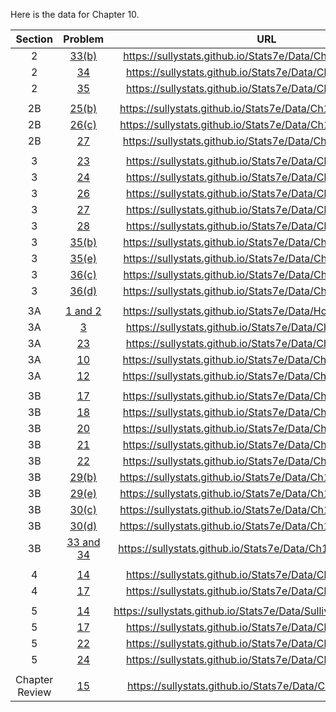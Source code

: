 Here is the data for Chapter 10.

|Section|Problem|URL|
|:---:|:---:|:---:|
|2|[33(b)](https://sullystats.github.io/Stats7e/Data/Ch10/10_2_33b.csv)|<a>https://sullystats.github.io/Stats7e/Data/Ch10/10_2_33b.csv</a><br/>|
|2|[34](https://sullystats.github.io/Stats7e/Data/Ch10/10_2_34.csv)|<a>https://sullystats.github.io/Stats7e/Data/Ch10/10_2_34.csv</a><br/>|
|2|[35](https://sullystats.github.io/Stats7e/Data/Ch10/10_2_35.csv)|<a>https://sullystats.github.io/Stats7e/Data/Ch10/10_2_35.csv</a><br/>|
| | |
|2B|[25(b)](https://sullystats.github.io/Stats7e/Data/Ch10/10_2B_25b.csv)|<a>https://sullystats.github.io/Stats7e/Data/Ch10/10_2B_25b.csv</a><br/>|
|2B|[26(c)](https://sullystats.github.io/Stats7e/Data/Ch10/10_2B_26c.csv)|<a>https://sullystats.github.io/Stats7e/Data/Ch10/10_2B_26c.csv</a><br/>|
|2B|[27](https://sullystats.github.io/Stats7e/Data/Ch10/10_2B_27.csv)|<a>https://sullystats.github.io/Stats7e/Data/Ch10/10_2B_27.csv</a><br/>|
| | |
|3|[23](https://sullystats.github.io/Stats7e/Data/Ch10/10_3_23.csv)|<a>https://sullystats.github.io/Stats7e/Data/Ch10/10_3_23.csv</a><br/>|
|3|[24](https://sullystats.github.io/Stats7e/Data/Ch10/10_3_24.csv)|<a>https://sullystats.github.io/Stats7e/Data/Ch10/10_3_24.csv</a><br/>|
|3|[26](https://sullystats.github.io/Stats7e/Data/Ch10/10_3_26.csv)|<a>https://sullystats.github.io/Stats7e/Data/Ch10/10_3_26.csv</a><br/>|
|3|[27](https://sullystats.github.io/Stats7e/Data/Ch10/10_3_27.csv)|<a>https://sullystats.github.io/Stats7e/Data/Ch10/10_3_27.csv</a><br/>|
|3|[28](https://sullystats.github.io/Stats7e/Data/Ch10/10_3_28.csv)|<a>https://sullystats.github.io/Stats7e/Data/Ch10/10_3_28.csv</a><br/>|
|3|[35(b)](https://sullystats.github.io/Stats7e/Data/Ch10/10_3_35b.csv)|<a>https://sullystats.github.io/Stats7e/Data/Ch10/10_3_35b.csv</a><br/>|
|3|[35(e)](https://sullystats.github.io/Stats7e/Data/Ch10/10_3_35e.csv)|<a>https://sullystats.github.io/Stats7e/Data/Ch10/10_3_35e.csv</a><br/>|
|3|[36(c)](https://sullystats.github.io/Stats7e/Data/Ch10/10_3_36c.csv)|<a>https://sullystats.github.io/Stats7e/Data/Ch10/10_3_36c.csv</a><br/>|
|3|[36(d)](https://sullystats.github.io/Stats7e/Data/Ch10/10_3_36d.csv)|<a>https://sullystats.github.io/Stats7e/Data/Ch10/10_3_36d.csv</a><br/>|
| | |
|3A|[1 and 2](https://sullystats.github.io/Stats7e/Data/HomeRuns2022.csv)|<a>https://sullystats.github.io/Stats7e/Data/HomeRuns2022.csv</a><br/>|
|3A|[3](https://sullystats.github.io/Stats7e/Data/Ch10/10_3A_3.csv)|<a>https://sullystats.github.io/Stats7e/Data/Ch10/10_3A_3.csv</a><br/>|
|3A|[23](https://sullystats.github.io/Stats7e/Data/Ch10/10_3A_4.csv)|<a>https://sullystats.github.io/Stats7e/Data/Ch10/10_3A_4.csv</a><br/>|
|3A|[10](https://sullystats.github.io/Stats7e/Data/Ch10/10_3A_10.csv)|<a>https://sullystats.github.io/Stats7e/Data/Ch10/10_3A_10.csv</a><br/>|
|3A|[12](https://sullystats.github.io/Stats7e/Data/Ch10/10_3A_12.csv)|<a>https://sullystats.github.io/Stats7e/Data/Ch10/10_3A_12.csv</a><br/>|
| | |
|3B|[17](https://sullystats.github.io/Stats7e/Data/Ch10/10_3B_17.csv)|<a>https://sullystats.github.io/Stats7e/Data/Ch10/10_3B_17.csv</a><br/>|
|3B|[18](https://sullystats.github.io/Stats7e/Data/Ch10/10_3B_18.csv)|<a>https://sullystats.github.io/Stats7e/Data/Ch10/10_3B_18.csv</a><br/>|
|3B|[20](https://sullystats.github.io/Stats7e/Data/Ch10/10_3B_20.csv)|<a>https://sullystats.github.io/Stats7e/Data/Ch10/10_3B_20.csv</a><br/>|
|3B|[21](https://sullystats.github.io/Stats7e/Data/Ch10/10_3B_21.csv)|<a>https://sullystats.github.io/Stats7e/Data/Ch10/10_3B_21.csv</a><br/>|
|3B|[22](https://sullystats.github.io/Stats7e/Data/Ch10/10_3B_22.csv)|<a>https://sullystats.github.io/Stats7e/Data/Ch10/10_3B_22.csv</a><br/>|
|3B|[29(b)](https://sullystats.github.io/Stats7e/Data/Ch10/10_3B_29b.csv)|<a>https://sullystats.github.io/Stats7e/Data/Ch10/10_3B_29b.csv</a><br/>|
|3B|[29(e)](https://sullystats.github.io/Stats7e/Data/Ch10/10_3B_29e.csv)|<a>https://sullystats.github.io/Stats7e/Data/Ch10/10_3B_29e.csv</a><br/>|
|3B|[30(c)](https://sullystats.github.io/Stats7e/Data/Ch10/10_3B_30c.csv)|<a>https://sullystats.github.io/Stats7e/Data/Ch10/10_3B_30c.csv</a><br>|
|3B|[30(d)](https://sullystats.github.io/Stats7e/Data/Ch10/10_3B_30d.csv)|<a>https://sullystats.github.io/Stats7e/Data/Ch10/10_3B_30d.csv</a><br/>|
|3B|[33 and 34](https://sullystats.github.io/Stats7e/Data/Ch10/ChicagoTaxi.csv)|<a>https://sullystats.github.io/Stats7e/Data/Ch10/ChicagoTaxi.csv</a><br/>|
| | |
|4|[14](https://sullystats.github.io/Stats7e/Data/Ch10/10_4_14.csv)|<a>https://sullystats.github.io/Stats7e/Data/Ch10/10_4_14.csv</a><br/>|
|4|[17](https://sullystats.github.io/Stats7e/Data/Ch10/10_4_17.csv)|<a>https://sullystats.github.io/Stats7e/Data/Ch10/10_4_17.csv</a><br/>|
| | |                                                                                                                                               
|5|[14](https://sullystats.github.io/Stats7e/Data/SullivanStatsSurveyI.csv)|<a>https://sullystats.github.io/Stats7e/Data/SullivanStatsSurveyI.csv</a><br/>|
|5|[17](https://sullystats.github.io/Stats7e/Data/Ch10/10_5_17.csv)|<a>https://sullystats.github.io/Stats7e/Data/Ch10/10_5_17.csv</a><br/>|
|5|[22](https://sullystats.github.io/Stats7e/Data/Ch10/10_5_22.csv)|<a>https://sullystats.github.io/Stats7e/Data/Ch10/10_5_22.csv</a><br/>|
|5|[24](https://sullystats.github.io/Stats7e/Data/Ch10/10_5_24.csv)|<a>https://sullystats.github.io/Stats7e/Data/Ch10/10_5_24.csv</a><br/>|
| | |
|Chapter Review|[15](https://sullystats.github.io/Stats7e/Data/Ch10/10_r_15.csv)|<a>https://sullystats.github.io/Stats7e/Data/Ch10/10_r_15.csv</a><br/>|
